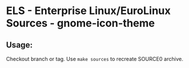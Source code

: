 # ELS - Enterprise Linux/EuroLinux Sources - gnome-icon-theme
 
## Usage:
  Checkout branch or tag. Use `make sources` to recreate  SOURCE0 archive.
